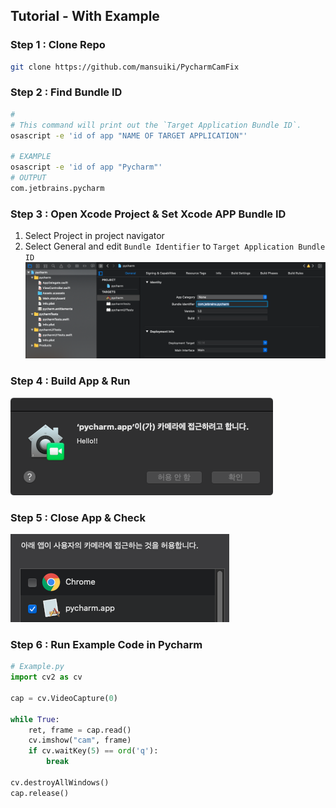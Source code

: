 ## Tutorial - With Example
### Step 1 : Clone Repo
```bash
git clone https://github.com/mansuiki/PycharmCamFix
```

### Step 2 : Find Bundle ID
```bash
# 
# This command will print out the `Target Application Bundle ID`.
osascript -e 'id of app "NAME OF TARGET APPLICATION"'

# EXAMPLE
osascript -e 'id of app "Pycharm"'
# OUTPUT
com.jetbrains.pycharm
```

### Step 3 : Open Xcode Project & Set Xcode APP Bundle ID
1. Select Project in project navigator
2. Select General and edit `Bundle Identifier` to `Target Application Bundle ID`
![](pics/1-1.png)

### Step 4 : Build App & Run
![](pics/1-2.png)

### Step 5 : Close App & Check
![](pics/1-3.png)

### Step 6 : Run Example Code in Pycharm
```python
# Example.py
import cv2 as cv

cap = cv.VideoCapture(0)

while True:
    ret, frame = cap.read()
    cv.imshow("cam", frame)
    if cv.waitKey(5) == ord('q'):
        break

cv.destroyAllWindows()
cap.release()
```